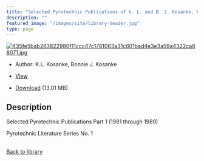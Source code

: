 ```yaml
---
title: "Selected Pyrotechnic Publications of K. L. and B. J. Kosanke, Part 1 (1981 through 1989)"
description: ""
featured_image: "/images/site/library-header.jpg"
type: page
---
```


<a href="https://drive.google.com/file/d/1nkWy6oP2ACIkcPW4HlJ09wvAgifJ5wO3/view" target="_blank">![435fe5bab263822980f11ccc47c1781063a31c601bad4e3e3a59a4322ca68071.jpg](/images/library/435fe5bab263822980f11ccc47c1781063a31c601bad4e3e3a59a4322ca68071.jpg)</a>
* Author: K.L. Kosanke, Bonnie J. Kosanke
* <a href="https://drive.google.com/file/d/1nkWy6oP2ACIkcPW4HlJ09wvAgifJ5wO3/view" target="_blank">View</a>

* [Download](https://drive.google.com/uc?export=download&id=1nkWy6oP2ACIkcPW4HlJ09wvAgifJ5wO3) (13.01 MB)

## Description<div>
<p>Selected Pyrotechnic Publications Part 1 (1981 through 1989)</p>
<p>Pyrotechnic Literature Series No. 1</p></div>

<br />[Back to library](/library/)
